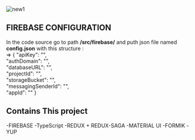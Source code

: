 
![new1](https://user-images.githubusercontent.com/38229144/90359306-f151aa80-e02e-11ea-85fd-df0c018a4ab8.gif)



## FIREBASE CONFIGURATION

<p>In the code source go to path <b>/src/firebase/</b> and puth json file named <b>config.json</b> 
with this structure  : 
<br>
=> {
    "apiKey": "",  <br>
    "authDomain": "", <br>
    "databaseURL": "", <br>
    "projectId": "", <br>
    "storageBucket": "", <br>
    "messagingSenderId": "", <br>
    "appId": ""
}</p>

## Contains This project

-FIREBASE
-TypeScript
-REDUX + REDUX-SAGA
-MATERIAL UI
-FORMIK
-YUP
